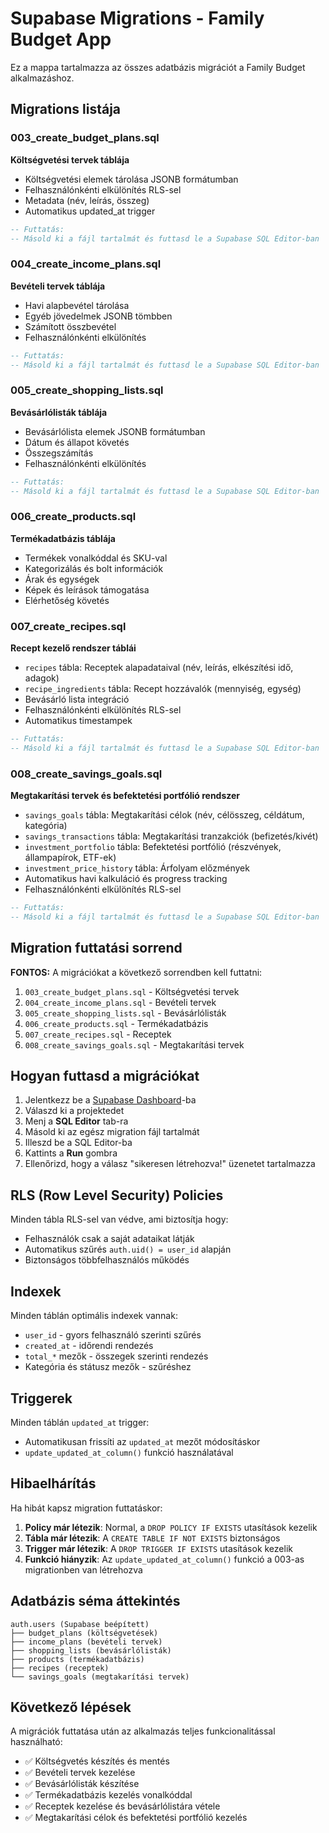 # Supabase Migrations - Family Budget App

Ez a mappa tartalmazza az összes adatbázis migrációt a Family Budget alkalmazáshoz.

## Migrations listája

### 003_create_budget_plans.sql
**Költségvetési tervek táblája**
- Költségvetési elemek tárolása JSONB formátumban
- Felhasználónkénti elkülönítés RLS-sel
- Metadata (név, leírás, összeg)
- Automatikus updated_at trigger

```sql
-- Futtatás:
-- Másold ki a fájl tartalmát és futtasd le a Supabase SQL Editor-ban
```

### 004_create_income_plans.sql
**Bevételi tervek táblája**
- Havi alapbevétel tárolása
- Egyéb jövedelmek JSONB tömbben
- Számított összbevétel
- Felhasználónkénti elkülönítés

```sql
-- Futtatás:
-- Másold ki a fájl tartalmát és futtasd le a Supabase SQL Editor-ban
```

### 005_create_shopping_lists.sql
**Bevásárlólisták táblája**
- Bevásárlólista elemek JSONB formátumban
- Dátum és állapot követés
- Összegszámítás
- Felhasználónkénti elkülönítés

```sql
-- Futtatás:
-- Másold ki a fájl tartalmát és futtasd le a Supabase SQL Editor-ban
```

### 006_create_products.sql
**Termékadatbázis táblája**
- Termékek vonalkóddal és SKU-val
- Kategorizálás és bolt információk
- Árak és egységek
- Képek és leírások támogatása
- Elérhetőség követés

### 007_create_recipes.sql  
**Recept kezelő rendszer táblái**
- `recipes` tábla: Receptek alapadataival (név, leírás, elkészítési idő, adagok)
- `recipe_ingredients` tábla: Recept hozzávalók (mennyiség, egység)
- Bevásárló lista integráció
- Felhasználónkénti elkülönítés RLS-sel
- Automatikus timestampek

```sql
-- Futtatás:
-- Másold ki a fájl tartalmát és futtasd le a Supabase SQL Editor-ban
```

### 008_create_savings_goals.sql  
**Megtakarítási tervek és befektetési portfólió rendszer**
- `savings_goals` tábla: Megtakarítási célok (név, célösszeg, céldátum, kategória)
- `savings_transactions` tábla: Megtakarítási tranzakciók (befizetés/kivét)
- `investment_portfolio` tábla: Befektetési portfólió (részvények, állampapírok, ETF-ek)
- `investment_price_history` tábla: Árfolyam előzmények
- Automatikus havi kalkuláció és progress tracking
- Felhasználónkénti elkülönítés RLS-sel

```sql
-- Futtatás:
-- Másold ki a fájl tartalmát és futtasd le a Supabase SQL Editor-ban
```

## Migration futtatási sorrend

**FONTOS:** A migrációkat a következő sorrendben kell futtatni:

1. `003_create_budget_plans.sql` - Költségvetési tervek
2. `004_create_income_plans.sql` - Bevételi tervek  
3. `005_create_shopping_lists.sql` - Bevásárlólisták
4. `006_create_products.sql` - Termékadatbázis
5. `007_create_recipes.sql` - Receptek
6. `008_create_savings_goals.sql` - Megtakarítási tervek

## Hogyan futtasd a migrációkat

1. Jelentkezz be a [Supabase Dashboard](https://supabase.com/dashboard)-ba
2. Válaszd ki a projektedet
3. Menj a **SQL Editor** tab-ra
4. Másold ki az egész migration fájl tartalmát
5. Illeszd be a SQL Editor-ba
6. Kattints a **Run** gombra
7. Ellenőrizd, hogy a válasz "sikeresen létrehozva!" üzenetet tartalmazza

## RLS (Row Level Security) Policies

Minden tábla RLS-sel van védve, ami biztosítja hogy:
- Felhasználók csak a saját adataikat látják
- Automatikus szűrés `auth.uid() = user_id` alapján
- Biztonságos többfelhasználós működés

## Indexek

Minden táblán optimális indexek vannak:
- `user_id` - gyors felhasználó szerinti szűrés
- `created_at` - időrendi rendezés
- `total_*` mezők - összegek szerinti rendezés
- Kategória és státusz mezők - szűréshez

## Triggerek

Minden táblán `updated_at` trigger:
- Automatikusan frissíti az `updated_at` mezőt módosításkor
- `update_updated_at_column()` funkció használatával

## Hibaelhárítás

Ha hibát kapsz migration futtatáskor:

1. **Policy már létezik**: Normal, a `DROP POLICY IF EXISTS` utasítások kezelik
2. **Tábla már létezik**: A `CREATE TABLE IF NOT EXISTS` biztonságos
3. **Trigger már létezik**: A `DROP TRIGGER IF EXISTS` utasítások kezelik
4. **Funkció hiányzik**: Az `update_updated_at_column()` funkció a 003-as migrationben van létrehozva

## Adatbázis séma áttekintés

```
auth.users (Supabase beépített)
├── budget_plans (költségvetések)
├── income_plans (bevételi tervek)  
├── shopping_lists (bevásárlólisták)
├── products (termékadatbázis)
├── recipes (receptek)
└── savings_goals (megtakarítási tervek)
```

## Következő lépések

A migrációk futtatása után az alkalmazás teljes funkcionalitással használható:
- ✅ Költségvetés készítés és mentés
- ✅ Bevételi tervek kezelése
- ✅ Bevásárlólisták készítése
- ✅ Termékadatbázis kezelés vonalkóddal
- ✅ Receptek kezelése és bevásárlólistára vétele
- ✅ Megtakarítási célok és befektetési portfólió kezelés
